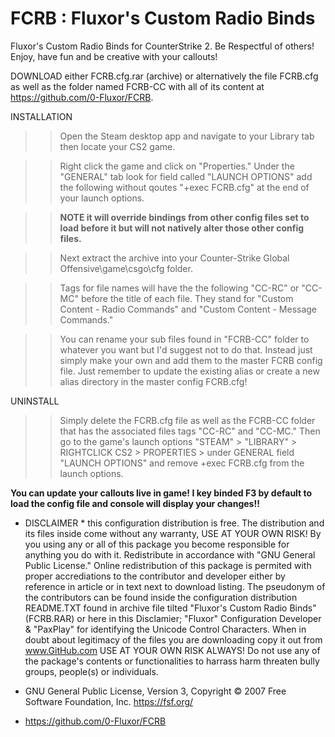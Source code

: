 # FCRB : Fluxor's Custom Radio Binds
Fluxor's Custom Radio Binds for CounterStrike 2. Be Respectful of others! Enjoy, have fun and be creative with your callouts!

DOWNLOAD either FCRB.cfg.rar (archive) or alternatively the file FCRB.cfg as well as the folder named FCRB-CC with all of its content at https://github.com/0-Fluxor/FCRB.

INSTALLATION

>> Open the Steam desktop app and navigate to your Library tab then locate your CS2 game. 

>> Right click the game and click on "Properties." Under the "GENERAL" tab look for field called "LAUNCH OPTIONS" add the following without qoutes "+exec FCRB.cfg" at the end of your launch options. 

>> **NOTE it will override bindings from other config files set to load before it but will not natively alter those other config files.** 

>> Next extract the archive into your Counter-Strike Global Offensive\game\csgo\cfg folder. 

>> Tags for file names will have the the following "CC-RC" or "CC-MC" before the title of each file. They stand for "Custom Content - Radio Commands" and "Custom Content - Message Commands."

>> You can rename your sub files found in "FCRB-CC" folder to whatever you want but I'd suggest not to do that. Instead just simply make your own and add them to the master FCRB config file. Just remember to update the existing alias or create a new alias directory in the master config FCRB.cfg!

UNINSTALL

>> Simply delete the FCRB.cfg file as well as the FCRB-CC folder that has the associated files tags "CC-RC" and "CC-MC." Then go to the game's launch options "STEAM" > "LIBRARY" > RIGHTCLICK CS2 > PROPERTIES > under GENERAL field "LAUNCH OPTIONS" and remove +exec FCRB.cfg from the launch options. 

**You can update your callouts live in game! I key binded F3 by default to load the config file and console will display your changes!!**


 * DISCLAIMER * this configuration distribution is free. The distribution and its files inside come without any warranty, USE AT YOUR OWN RISK! By you using any or all of this package you become responsible for anything you do with it. Redistribute in accordance with "GNU General Public License." Online redistribution of this package is permited with proper accrediations to the contributor and developer either by reference in article or in text next to download listing. The pseudonym of the contributors can be found inside the configuration distribution README.TXT found in archive file tilted "Fluxor's Custom Radio Binds" (FCRB.RAR) or here in this Disclamier; "Fluxor" Configuration Developer & "PaxPlay" for identifying the Unicode Control Characters. When in doubt about legitimacy of the files you are downloading copy it out from www.GitHub.com  USE AT YOUR OWN RISK ALWAYS! Do not use any of the package's contents or functionalities to harrass harm threaten bully groups, people(s) or individuals.
 
 * GNU General Public License, Version 3, Copyright © 2007 Free Software Foundation, Inc. <https://fsf.org/>
 * https://github.com/0-Fluxor/FCRB
